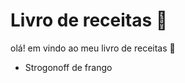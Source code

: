 # Livro de receitas :closed_book:

olá! em vindo ao meu livro de receitas :call_me_hand:

- Strogonoff de frango